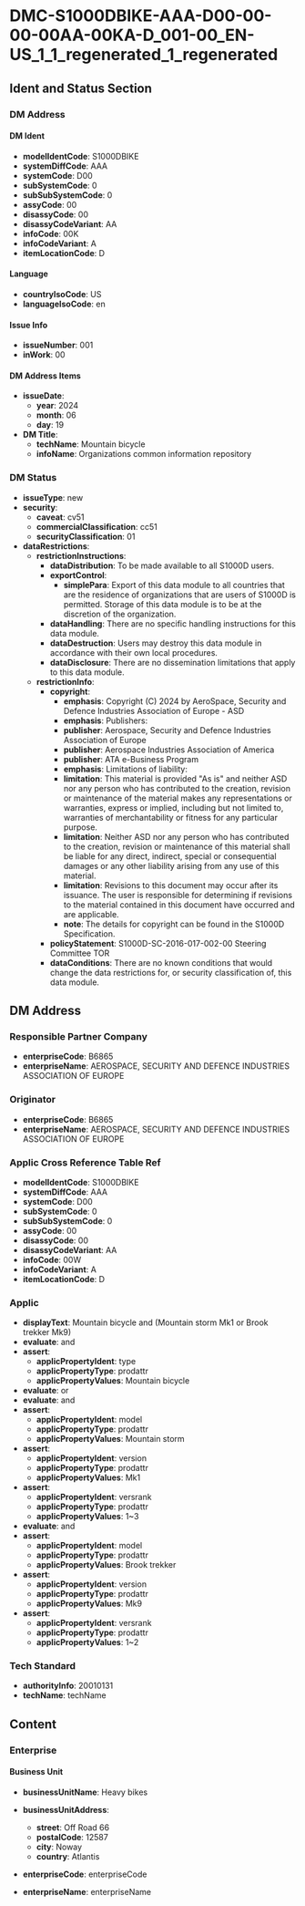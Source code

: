 # DMC-S1000DBIKE-AAA-D00-00-00-00AA-00KA-D_001-00_EN-US_1_1_regenerated_1_regenerated

## Ident and Status Section

### DM Address

#### DM Ident

*   **modelIdentCode**: S1000DBIKE
*   **systemDiffCode**: AAA
*   **systemCode**: D00
*   **subSystemCode**: 0
*   **subSubSystemCode**: 0
*   **assyCode**: 00
*   **disassyCode**: 00
*   **disassyCodeVariant**: AA
*   **infoCode**: 00K
*   **infoCodeVariant**: A
*   **itemLocationCode**: D

#### Language

*   **countryIsoCode**: US
*   **languageIsoCode**: en

#### Issue Info

*   **issueNumber**: 001
*   **inWork**: 00

#### DM Address Items

*   **issueDate**:
    *   **year**: 2024
    *   **month**: 06
    *   **day**: 19
*   **DM Title**:
    *   **techName**: Mountain bicycle
    *   **infoName**: Organizations common information repository

### DM Status

*   **issueType**: new
*   **security**:
    *   **caveat**: cv51
    *   **commercialClassification**: cc51
    *   **securityClassification**: 01
*   **dataRestrictions**:
    *   **restrictionInstructions**:
        *   **dataDistribution**: To be made available to all S1000D users.
        *   **exportControl**:
            *   **simplePara**: Export of this data module to all countries that are the residence of organizations that are users of S1000D is permitted. Storage of this data module is to be at the discretion of the organization.
        *   **dataHandling**: There are no specific handling instructions for this data module.
        *   **dataDestruction**: Users may destroy this data module in accordance with their own local procedures.
        *   **dataDisclosure**: There are no dissemination limitations that apply to this data module.
    *   **restrictionInfo**:
        *   **copyright**:
            *   **emphasis**: Copyright (C) 2024 by AeroSpace, Security and Defence Industries Association of Europe - ASD
            *   **emphasis**: Publishers:
            *   **publisher**: Aerospace, Security and Defence Industries Association of Europe
            *   **publisher**: Aerospace Industries Association of America
            *   **publisher**: ATA e-Business Program
            *   **emphasis**: Limitations of liability:
            *   **limitation**: This material is provided "As is" and neither ASD nor any person who has contributed to the creation, revision or maintenance of the material makes any representations or warranties, express or implied, including but not limited to, warranties of merchantability or fitness for any particular purpose.
            *   **limitation**: Neither ASD nor any person who has contributed to the creation, revision or maintenance of this material shall be liable for any direct, indirect, special or consequential damages or any other liability arising from any use of this material.
            *   **limitation**: Revisions to this document may occur after its issuance. The user is responsible for determining if revisions to the material contained in this document have occurred and are applicable.
            *   **note**: The details for copyright can be found in the S1000D Specification.
        *   **policyStatement**: S1000D-SC-2016-017-002-00 Steering Committee TOR
        *   **dataConditions**: There are no known conditions that would change the data restrictions for, or security classification of, this data module.

## DM Address

### Responsible Partner Company

*   **enterpriseCode**: B6865
*   **enterpriseName**: AEROSPACE, SECURITY AND DEFENCE INDUSTRIES ASSOCIATION OF EUROPE

### Originator

*   **enterpriseCode**: B6865
*   **enterpriseName**: AEROSPACE, SECURITY AND DEFENCE INDUSTRIES ASSOCIATION OF EUROPE

### Applic Cross Reference Table Ref

*   **modelIdentCode**: S1000DBIKE
*   **systemDiffCode**: AAA
*   **systemCode**: D00
*   **subSystemCode**: 0
*   **subSubSystemCode**: 0
*   **assyCode**: 00
*   **disassyCode**: 00
*   **disassyCodeVariant**: AA
*   **infoCode**: 00W
*   **infoCodeVariant**: A
*   **itemLocationCode**: D

### Applic

*   **displayText**: Mountain bicycle and (Mountain storm Mk1 or Brook trekker Mk9)
*   **evaluate**: and
*   **assert**:
    *   **applicPropertyIdent**: type
    *   **applicPropertyType**: prodattr
    *   **applicPropertyValues**: Mountain bicycle
*   **evaluate**: or
*   **evaluate**: and
*   **assert**:
    *   **applicPropertyIdent**: model
    *   **applicPropertyType**: prodattr
    *   **applicPropertyValues**: Mountain storm
*   **assert**:
    *   **applicPropertyIdent**: version
    *   **applicPropertyType**: prodattr
    *   **applicPropertyValues**: Mk1
*   **assert**:
    *   **applicPropertyIdent**: versrank
    *   **applicPropertyType**: prodattr
    *   **applicPropertyValues**: 1~3
*   **evaluate**: and
*   **assert**:
    *   **applicPropertyIdent**: model
    *   **applicPropertyType**: prodattr
    *   **applicPropertyValues**: Brook trekker
*   **assert**:
    *   **applicPropertyIdent**: version
    *   **applicPropertyType**: prodattr
    *   **applicPropertyValues**: Mk9
*   **assert**:
    *   **applicPropertyIdent**: versrank
    *   **applicPropertyType**: prodattr
    *   **applicPropertyValues**: 1~2

### Tech Standard

*   **authorityInfo**: 20010131
*   **techName**: techName

## Content

### Enterprise

#### Business Unit

*   **businessUnitName**: Heavy bikes
*   **businessUnitAddress**:
    *   **street**: Off Road 66
    *   **postalCode**: 12587
    *   **city**: Noway
    *   **country**: Atlantis

*   **enterpriseCode**: enterpriseCode
*   **enterpriseName**: enterpriseName